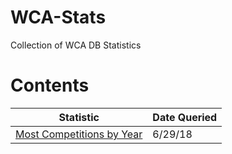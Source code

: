 # WCA-Stats

Collection of WCA DB Statistics

# Contents
| Statistic | Date Queried | 
|-----------| -------------|
| [Most Competitions by Year](MostCompetitionsByYear/output.md) | 6/29/18 |
